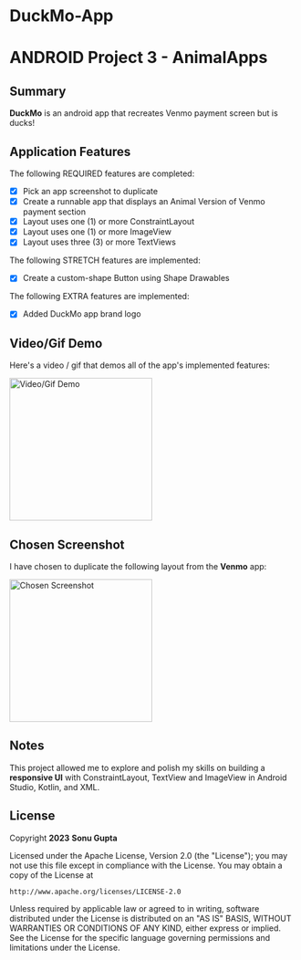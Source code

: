 # DuckMo-App
# ANDROID Project 3 - AnimalApps

## Summary

**DuckMo** is an android app that recreates Venmo payment screen but is ducks!  

## Application Features

<!-- (This is a comment) Please be sure to change the [ ] to [x] for any features you completed.  If a feature is not checked [x], you might miss the points for that item! -->

The following REQUIRED features are completed:

- [x] Pick an app screenshot to duplicate
- [x] Create a runnable app that displays an Animal Version of Venmo payment section   
- [x] Layout uses one (1) or more ConstraintLayout
- [x] Layout uses one (1) or more ImageView
- [x] Layout uses three (3) or more TextViews

The following STRETCH features are implemented:

- [x] Create a custom-shape Button using Shape Drawables

The following EXTRA features are implemented:

- [x] Added DuckMo app brand logo

## Video/Gif Demo

Here's a video / gif that demos all of the app's implemented features:

<img src='https://github.com/Dxsonu7/DuckMo-App/assets/87947158/955d4d3c-5b39-4517-8ad3-fc6c572db30e' title='Video/Gif Demo' width='250' alt='Video/Gif Demo' />

## Chosen Screenshot

I have chosen to duplicate the following layout from the **Venmo** app:

<img src='https://github.com/Dxsonu7/DuckMo-App/assets/87947158/ae785558-8cc8-46f1-9124-5c29e6903153' title='Chosen Screenshot' width='250' alt='Chosen Screenshot' />



## Notes

This project allowed me to explore and polish my skills on building a **responsive UI** with ConstraintLayout, TextView and ImageView in Android Studio, Kotlin, and XML.

## License

Copyright **2023** **Sonu Gupta**

Licensed under the Apache License, Version 2.0 (the "License");
you may not use this file except in compliance with the License.
You may obtain a copy of the License at

    http://www.apache.org/licenses/LICENSE-2.0

Unless required by applicable law or agreed to in writing, software
distributed under the License is distributed on an "AS IS" BASIS,
WITHOUT WARRANTIES OR CONDITIONS OF ANY KIND, either express or implied.
See the License for the specific language governing permissions and
limitations under the License.
